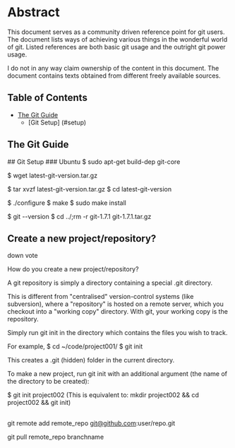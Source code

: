 # Abstract

This document serves as a community driven reference point for git users. The 
document lists ways of achieving various things in the wonderful world of git. 
Listed references are both basic git usage and the outright git power usage.

I do not in any way claim ownership of the content in this document. The 
document contains texts obtained from different freely available sources.

## Table of Contents

* [The Git Guide](#guide)
    * [Git Setup] (#setup)


## The Git Guide

<a name="setup">
## Git Setup
### Ubuntu
$ sudo apt-get build-dep git-core

$ wget latest-git-version.tar.gz

$ tar xvzf latest-git-version.tar.gz
$ cd latest-git-version

$ ./configure
$ make
$ sudo make install

$ git --version
$ cd ../;rm -r git-1.7.1 git-1.7.1.tar.gz 


## Create a new project/repository?

down vote
	
How do you create a new project/repository?

A git repository is simply a directory containing a special .git directory.

This is different from "centralised" version-control systems (like subversion), 
where a "repository" is hosted on a remote server, which you checkout into a 
"working copy" directory. With git, your working copy is the repository.

Simply run git init in the directory which contains the files you wish to track.

For example,
$ cd ~/code/project001/
$ git init

This creates a .git (hidden) folder in the current directory.

To make a new project, run git init with an additional argument (the name of the
 directory to be created):

$ git init project002
(This is equivalent to: mkdir project002 && cd project002 && git init)

##

git remote add remote_repo git@github.com:user/repo.git


git pull remote_repo branchname
